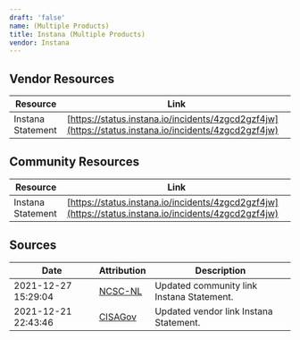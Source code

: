 ```yaml
---
draft: 'false'
name: (Multiple Products)
title: Instana (Multiple Products)
vendor: Instana
---
```


## Vendor Resources
| Resource | Link |
| --- | --- |
| Instana Statement | [https://status.instana.io/incidents/4zgcd2gzf4jw](https://status.instana.io/incidents/4zgcd2gzf4jw) |

## Community Resources
| Resource | Link |
| --- | --- |
| Instana Statement | [https://status.instana.io/incidents/4zgcd2gzf4jw](https://status.instana.io/incidents/4zgcd2gzf4jw) |


## Sources
| Date | Attribution | Description |
| --- | --- | --- |
| 2021-12-27 15:29:04 | [NCSC-NL](https://github.com/NCSC-NL/log4shell/blob/main/software/README.md) | Updated community link Instana Statement.  |
| 2021-12-21 22:43:46 | [CISAGov](https://raw.githubusercontent.com/cisagov/log4j-affected-db/develop/README.md) | Updated vendor link Instana Statement.  |

